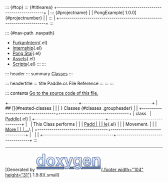 ::: {#top}
::: {#titlearea}
+-----------------------------------------------------------------------+
| ::: {#projectname}                                                    |
| PongExample[ 1.0.0]{#projectnumber}                                   |
| :::                                                                   |
+-----------------------------------------------------------------------+
:::

::: {#nav-path .navpath}
-   [FurkanIntern](dir_1dcde7ea5adb4470e937f2f1c0036389.html){.el}
-   [Internship](dir_db18fc5b59b71647f21f3d49fd35b7b1.html){.el}
-   [Pong Staj](dir_7f2202f332a95df5c6e50699b596c7b9.html){.el}
-   [Assets](dir_b7568e80c0eb65df54ebd3d006b23e5e.html){.el}
-   [Scripts](dir_97d71e10d40891aefe860af68a8d9ea5.html){.el}
:::
:::

::: header
::: summary
[Classes](#nested-classes)
:::

::: headertitle
::: title
Paddle.cs File Reference
:::
:::
:::

::: contents
[Go to the source code of this file.](_paddle_8cs_source.html)

+-----------------------------------+-----------------------------------+
| ## []{#nested-classes             |                                   |
| } Classes {#classes .groupheader} |                                   |
+-----------------------------------+-----------------------------------+
| class                             | [Paddle](class_paddle.html){.el}  |
+-----------------------------------+-----------------------------------+
|                                   | This Class performs               |
|                                   | [Padd                             |
|                                   | le](class_paddle.html "This Class |
|                                   |  performs Paddle Movement."){.el} |
|                                   | Movement.                         |
|                                   | [More                             |
|                                   | \...](class_paddle.html#details)\ |
+-----------------------------------+-----------------------------------+
|                                   |                                   |
+-----------------------------------+-----------------------------------+
:::

------------------------------------------------------------------------

[Generated by [![doxygen](doxygen.svg){.footer width="104"
height="31"}](https://www.doxygen.org/index.html) 1.9.8]{.small}
